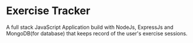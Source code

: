 # Exercise Tracker

A full stack JavaScript Application build with NodeJs, ExpressJs and MongoDB(for database) that keeps record of the user's exercise sessions.
